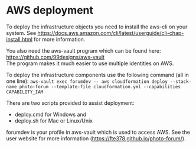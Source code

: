 # AWS deployment

To deploy the infrastructure objects you need to install the aws-cli on your system.
See https://docs.aws.amazon.com/cli/latest/userguide/cli-chap-install.html for more
information.

You also need the aws-vault program which can be found here:
https://github.com/99designs/aws-vault   
The program makes it much easier to use multiple identities on
AWS.


To deploy the infrastructure components use the following command (all in one line):
`aws-vault exec forumdev -- aws cloudformation deploy --stack-name photo-forum
     --template-file cloudformation.yml --capabilities CAPABILITY_IAM`

There are two scripts provided to assist deployment:

- deploy.cmd for Windows  and
- deploy.sh for Mac or Linux/Unix

forumdev is your profile in aws-vault which is used to access AWS. See the user website
for more information (https://fte378.github.io/photo-forum/).